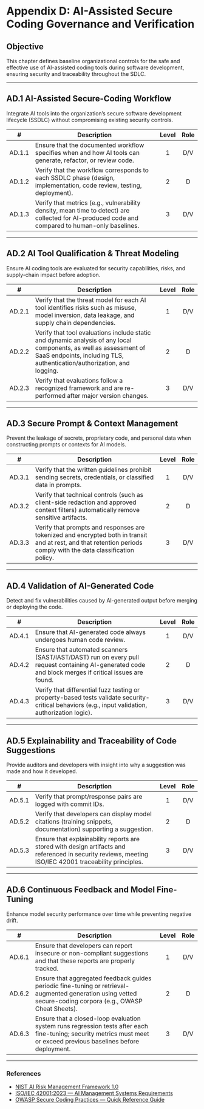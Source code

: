 # Appendix D: AI-Assisted Secure Coding Governance and Verification

## Objective

This chapter defines baseline organizational controls for the safe and effective use of AI-assisted coding tools during software development, ensuring security and traceability throughout the SDLC.

---

## AD.1 AI-Assisted Secure-Coding Workflow

Integrate AI tools into the organization’s secure software development lifecycle (SSDLC) without compromising existing security controls.

|   #    | Description                                                                                                                                     | Level | Role |
| :----: | ----------------------------------------------------------------------------------------------------------------------------------------------- | :---: | :--: |
| AD.1.1 | Ensure that the documented workflow specifies when and how AI tools can generate, refactor, or review code.                                     |   1   | D/V  |
| AD.1.2 | Verify that the workflow corresponds to each SSDLC phase (design, implementation, code review, testing, deployment).                            |   2   |  D   |
| AD.1.3 | Verify that metrics (e.g., vulnerability density, mean time to detect) are collected for AI-produced code and compared to human-only baselines. |   3   | D/V  |

---

## AD.2 AI Tool Qualification & Threat Modeling

Ensure AI coding tools are evaluated for security capabilities, risks, and supply-chain impact before adoption.

|   #    | Description                                                                                                                                                                                  | Level | Role |
| :----: | -------------------------------------------------------------------------------------------------------------------------------------------------------------------------------------------- | :---: | :--: |
| AD.2.1 | Verify that the threat model for each AI tool identifies risks such as misuse, model inversion, data leakage, and supply chain dependencies.                                                 |   1   | D/V  |
| AD.2.2 | Verify that tool evaluations include static and dynamic analysis of any local components, as well as assessment of SaaS endpoints, including TLS, authentication/authorization, and logging. |   2   |  D   |
| AD.2.3 | Verify that evaluations follow a recognized framework and are re-performed after major version changes.                                                                                      |   3   | D/V  |

---

## AD.3 Secure Prompt & Context Management

Prevent the leakage of secrets, proprietary code, and personal data when constructing prompts or contexts for AI models.

|   #    | Description                                                                                                                                                       | Level | Role |
| :----: | ----------------------------------------------------------------------------------------------------------------------------------------------------------------- | :---: | :--: |
| AD.3.1 | Verify that the written guidelines prohibit sending secrets, credentials, or classified data in prompts.                                                          |   1   | D/V  |
| AD.3.2 | Verify that technical controls (such as client-side redaction and approved context filters) automatically remove sensitive artifacts.                             |   2   |  D   |
| AD.3.3 | Verify that prompts and responses are tokenized and encrypted both in transit and at rest, and that retention periods comply with the data classification policy. |   3   | D/V  |

---

## AD.4 Validation of AI-Generated Code

Detect and fix vulnerabilities caused by AI-generated output before merging or deploying the code.

|   #    | Description                                                                                                                                           | Level | Role |
| :----: | ----------------------------------------------------------------------------------------------------------------------------------------------------- | :---: | :--: |
| AD.4.1 | Ensure that AI-generated code always undergoes human code review.                                                                                     |   1   | D/V  |
| AD.4.2 | Ensure that automated scanners (SAST/IAST/DAST) run on every pull request containing AI-generated code and block merges if critical issues are found. |   2   |  D   |
| AD.4.3 | Verify that differential fuzz testing or property-based tests validate security-critical behaviors (e.g., input validation, authorization logic).     |   3   | D/V  |

---

## AD.5 Explainability and Traceability of Code Suggestions

Provide auditors and developers with insight into why a suggestion was made and how it developed.

|   #    | Description                                                                                                                                            | Level | Role |
| :----: | ------------------------------------------------------------------------------------------------------------------------------------------------------ | :---: | :--: |
| AD.5.1 | Verify that prompt/response pairs are logged with commit IDs.                                                                                          |   1   | D/V  |
| AD.5.2 | Verify that developers can display model citations (training snippets, documentation) supporting a suggestion.                                         |   2   |  D   |
| AD.5.3 | Ensure that explainability reports are stored with design artifacts and referenced in security reviews, meeting ISO/IEC 42001 traceability principles. |   3   | D/V  |

---

## AD.6 Continuous Feedback and Model Fine-Tuning

Enhance model security performance over time while preventing negative drift.

|   #    | Description                                                                                                                                                          | Level | Role |
| :----: | -------------------------------------------------------------------------------------------------------------------------------------------------------------------- | :---: | :--: |
| AD.6.1 | Ensure that developers can report insecure or non-compliant suggestions and that these reports are properly tracked.                                                 |   1   | D/V  |
| AD.6.2 | Ensure that aggregated feedback guides periodic fine-tuning or retrieval-augmented generation using vetted secure-coding corpora (e.g., OWASP Cheat Sheets).         |   2   |  D   |
| AD.6.3 | Ensure that a closed-loop evaluation system runs regression tests after each fine-tuning; security metrics must meet or exceed previous baselines before deployment. |   3   | D/V  |

---

### References

* [NIST AI Risk Management Framework 1.0](https://nvlpubs.nist.gov/nistpubs/ai/nist.ai.100-1.pdf)
* [ISO/IEC 42001:2023 — AI Management Systems Requirements](https://www.iso.org/standard/81230.html)
* [OWASP Secure Coding Practices — Quick Reference Guide](https://owasp.org/www-project-secure-coding-practices-quick-reference-guide/)

